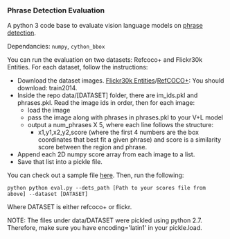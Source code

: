 ### Phrase Detection Evaluation
A python 3 code base to evaluate vision language models on [phrase detection](https://arxiv.org/abs/1811.07212).

Dependancies: `numpy`, `cython_bbox` 

You can run the evaluation on two datasets: Refcoco+ and Flickr30k Entities. For each dataset, follow the instructions: 

- Download the dataset images. [Flickr30k Entities](http://hockenmaier.cs.illinois.edu/DenotationGraph/)/[RefCOCO+](https://cocodataset.org/#download): You should download: train2014. 
- Inside the repo data/[DATASET] folder, there are im_ids.pkl and phrases.pkl. Read the image ids in order, then for each image: 
  - load the image 
  - pass the image along with phrases in phrases.pkl to your V+L model
  - output a num_phrases X 5, where each line follows the structure: 
    - x1,y1,x2,y2,score (where the first 4 numbers are the box coordinates that best fit a given phrase) and score is a similarity score between the region and phrase. 
- Append each 2D numpy score array from each image to a list. 
- Save that list into a pickle file. 

You can check out a sample file [here](https://drive.google.com/drive/folders/1nPUe8VwP7eM5bl6bMjMYUiyhlWkEYSAy?usp=sharing). Then, run the following: 

`python python eval.py --dets_path [Path to your scores file from above] --dataset [DATASET]`

Where DATASET is either refcoco+ or flickr. 

NOTE: The files under data/DATASET were pickled using python 2.7. Therefore, make sure you have encoding='latin1' in your pickle.load. 
